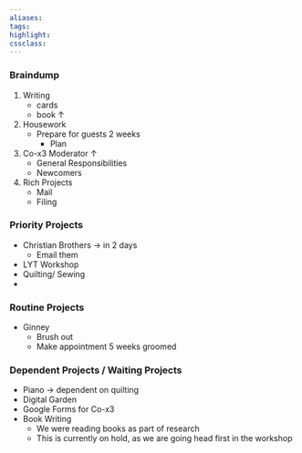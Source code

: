 ```yaml
---
aliases:  
tags:
highlight:  
cssclass:
---
```


### Braindump
1. Writing
	- cards
	- book ↑
2. Housework
	- Prepare for guests 2 weeks
		- Plan
3. Co-x3 Moderator ↑
	- General Responsibilities
	- Newcomers
4. Rich Projects
	- Mail
	- Filing


### Priority Projects
- Christian Brothers → in 2 days
	- Email them
- LYT Workshop
- Quilting/ Sewing
- 


### Routine Projects
- Ginney 
	- Brush out 
	- Make appointment 5 weeks groomed


### Dependent Projects / Waiting Projects
- Piano → dependent on quilting
- Digital Garden
- Google Forms for Co-x3
- Book Writing
	- We were reading books as part of research
	- This is currently on hold, as we are going head first in the workshop